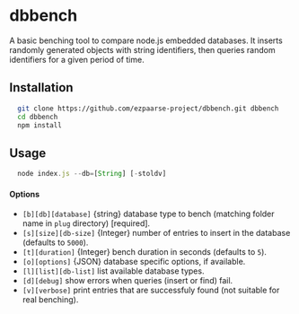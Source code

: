 dbbench
=======

A basic benching tool to compare node.js embedded databases. It inserts randomly generated objects with string identifiers, then queries random identifiers for a given period of time.

## Installation
```bash
  git clone https://github.com/ezpaarse-project/dbbench.git dbbench
  cd dbbench
  npm install
```
## Usage

```javascript
  node index.js --db=[String] [-stoldv]
```

#### Options

* `[b][db][database]` {string} database type to bench (matching folder name in `plug` directory) [required].
* `[s][size][db-size]` {Integer} number of entries to insert in the database (defaults to `5000`).
* `[t][duration]` {Integer} bench duration in seconds (defaults to `5`).
* `[o][options]` {JSON} database specific options, if available.
* `[l][list][db-list]` list available database types.
* `[d][debug]` show errors when queries (insert or find) fail.
* `[v][verbose]` print entries that are successfuly found (not suitable for real benching).
